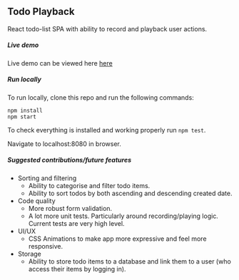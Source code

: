 ## Todo Playback

React todo-list SPA with ability to record and playback user actions.

##### Live demo

Live demo can be viewed here [here](https://todo-playback.netlify.com)

##### Run locally

To run locally, clone this repo and run the following commands:

```
npm install
npm start
```

To check everything is installed and working properly run `npm test`.

Navigate to localhost:8080 in browser.

##### Suggested contributions/future features

- Sorting and filtering
  - Ability to categorise and filter todo items.
  - Ability to sort todos by both ascending and descending created date.
- Code quality
  - More robust form validation.
  - A lot more unit tests. Particularly around recording/playing logic. Current tests are very high level.
- UI/UX
  - CSS Animations to make app more expressive and feel more responsive.
- Storage
  - Ability to store todo items to a database and link them to a user (who access their items by logging in).
